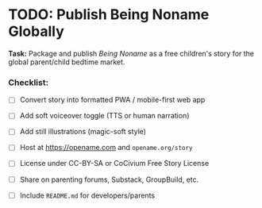 <!-- status: stub; target: 150+ words -->
# TODO: Publish Being Noname Globally

**Task:** Package and publish *Being Noname* as a free children's story for the global parent/child bedtime market.

### Checklist:
- [ ] Convert story into formatted PWA / mobile-first web app
- [ ] Add soft voiceover toggle (TTS or human narration)
- [ ] Add still illustrations (magic-soft style)
- [ ] Host at https://opename.com and `opename.org/story`
- [ ] License under CC-BY-SA or CoCivium Free Story License
- [ ] Share on parenting forums, Substack, GroupBuild, etc.
- [ ] Include `README.md` for developers/parents


